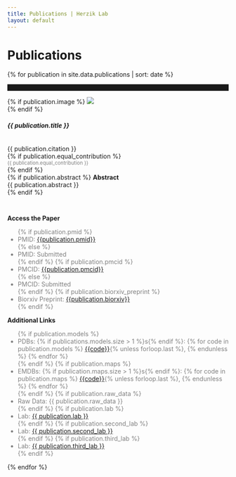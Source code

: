 ```yaml
---
title: Publications | Herzik Lab
layout: default
---
```

<div class="container">
  <div class="row">
    <div class="col-md-2">
    </div>
    <div class="col-md-8">
      <h1 class="page-title">Publications</h1>
    </div>
    <div class="col-md-2">
    </div>
  </div>
</div>


{% for publication in site.data.publications | sort: date %}

<hr style="padding-top: 1em;">
<div class="container publication">
  <div class="row">
    <div class="col-md-2">
    </div>
    <div class="col-md-8">
      {% if publication.image %}
        <img src="{{ publication.image }}" class="img-responsive"><br>
      {% endif %}
      <h4><strong><em>{{ publication.title }}</em></strong></h4><br>
      <div class="citation-spacing">{{ publication.citation }}<br>
      {% if publication.equal_contribution %}
        <div style="font-size: .8em; color: gray;">{{ publication.equal_contribution }}</div>
      {% endif %} </div>
      {% if publication.abstract %}
        <strong>Abstract</strong><br>
       <div class="abstract-text"> 
          {{ publication.abstract }}
       </div>
      {% endif %}
    </div>
    <div class="col-md-2">
    </div>
  </div>
  <div class="row" style="padding-top: 2em;">
    <div class="col-md-2">
    </div>
    <div class="col-md-4">
      <p><strong>Access the Paper</strong></p>
        <ul style="color: gray;">
          {% if publication.pmid %}
          <li>PMID: <a href="http://www.ncbi.nlm.nih.gov/pubmed/{{publication.pmid}}" alt = "pubmed link: {{publication.pmid}}"> {{publication.pmid}}</a></li>
          {% else %}
          <li>PMID: Submitted</li>
          {% endif %} 
          {% if publication.pmcid %}
          <li>PMCID: <a href="http://www.ncbi.nlm.nih.gov/pmc/articles/{{publication.pmcid}}" alt = "pubmed central link: {{publication.pmcid}}"> {{publication.pmcid}}</a></li>  
          {% else %}
          <li>PMCID: Submitted</li>
          {% endif %}
          {% if publication.biorxiv_preprint %}
          <li>Biorxiv Preprint: <a href="http://dx.doi.org/10.1101/{{publication.biorxiv}}" alt = "biorxiv preprint link: {{publication.biorxiv}}"> {{publication.biorxiv}}</a></li>
          {% endif %}
        </ul>
    </div>
    <div class="col-md-4">
      <p><strong>Additional Links</strong></p>
        <ul style="color: gray">
          {% if publication.models %}
          <li>PDBs: {% if publications.models.size > 1 %}s{% endif %}:
              {% for code in publication.models %}
              <a href="http://www.rcsb.org/pdb/explore/explore.do?structureId={{code}}">{{code}}</a>{% unless forloop.last %}, {% endunless %}
              {% endfor %}
          </li>
          {% endif %}
          {% if publication.maps %}
          <li>EMDBs: {% if publication.maps.size > 1 %}s{% endif %}:
            {% for code in publication.maps %}
            <a href="http://www.ebi.ac.uk/pdbe/entry/emdb/EMD-{{code}}">{{code}}</a>{% unless forloop.last %}, {% endunless %}
            {% endfor %}
          </li>
          {% endif %}
            {% if publication.raw_data %}
          <li>    Raw Data: {{ publication.raw_data }}</li>
            {% endif %}     
            {% if publication.lab %}
          <li>Lab: <a href="{{ publication.lab_link }}">{{ publication.lab }}</a></li>
            {% endif %}
            {% if publication.second_lab %}
              <li>Lab: <a href="{{ publication.second_lab_link }}">{{ publication.second_lab }}</a></li>
            {% endif %}
            {% if publication.third_lab %}
              <li>Lab: <a href="{{ publication.third_lab_link }}">{{ publication.third_lab }}</a></li>
            {% endif %}
        </ul>
    </div>
    <div class="col-md-2">
    </div>
  </div>
</div>
{% endfor %}
